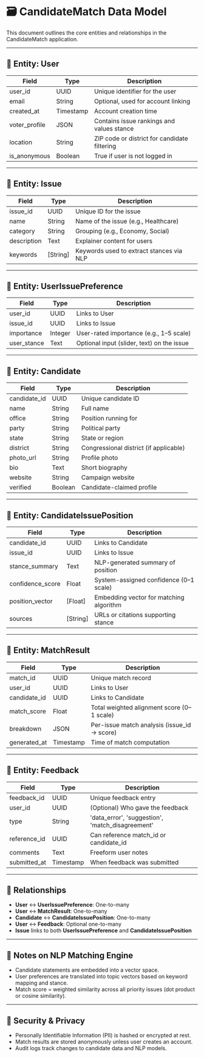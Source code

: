 # 🗃️ CandidateMatch Data Model

This document outlines the core entities and relationships in the CandidateMatch application.

---

## 📌 Entity: User

| Field           | Type        | Description                                  |
|----------------|-------------|----------------------------------------------|
| user_id        | UUID        | Unique identifier for the user               |
| email          | String      | Optional, used for account linking           |
| created_at     | Timestamp   | Account creation time                        |
| voter_profile  | JSON        | Contains issue rankings and values stance    |
| location       | String      | ZIP code or district for candidate filtering |
| is_anonymous   | Boolean     | True if user is not logged in                |

---

## 📌 Entity: Issue

| Field        | Type      | Description                                   |
|-------------|-----------|-----------------------------------------------|
| issue_id    | UUID      | Unique ID for the issue                       |
| name        | String    | Name of the issue (e.g., Healthcare)          |
| category    | String    | Grouping (e.g., Economy, Social)              |
| description | Text      | Explainer content for users                   |
| keywords    | [String]  | Keywords used to extract stances via NLP      |

---

## 📌 Entity: UserIssuePreference

| Field         | Type      | Description                                     |
|--------------|-----------|-------------------------------------------------|
| user_id      | UUID      | Links to User                                  |
| issue_id     | UUID      | Links to Issue                                 |
| importance   | Integer   | User-rated importance (e.g., 1–5 scale)         |
| user_stance  | Text      | Optional input (slider, text) on the issue      |

---

## 📌 Entity: Candidate

| Field           | Type      | Description                                  |
|----------------|-----------|----------------------------------------------|
| candidate_id    | UUID      | Unique candidate ID                          |
| name            | String    | Full name                                    |
| office          | String    | Position running for                         |
| party           | String    | Political party                              |
| state           | String    | State or region                              |
| district        | String    | Congressional district (if applicable)       |
| photo_url       | String    | Profile photo                                |
| bio             | Text      | Short biography                              |
| website         | String    | Campaign website                             |
| verified        | Boolean   | Candidate-claimed profile                    |

---

## 📌 Entity: CandidateIssuePosition

| Field            | Type     | Description                                              |
|------------------|----------|----------------------------------------------------------|
| candidate_id     | UUID     | Links to Candidate                                       |
| issue_id         | UUID     | Links to Issue                                           |
| stance_summary   | Text     | NLP-generated summary of position                        |
| confidence_score | Float    | System-assigned confidence (0–1 scale)                   |
| position_vector  | [Float]  | Embedding vector for matching algorithm                  |
| sources          | [String] | URLs or citations supporting stance                      |

---

## 📌 Entity: MatchResult

| Field           | Type     | Description                                            |
|-----------------|----------|--------------------------------------------------------|
| match_id        | UUID     | Unique match record                                   |
| user_id         | UUID     | Links to User                                         |
| candidate_id    | UUID     | Links to Candidate                                    |
| match_score     | Float    | Total weighted alignment score (0–1 scale)            |
| breakdown       | JSON     | Per-issue match analysis (issue_id → score)           |
| generated_at    | Timestamp| Time of match computation                             |

---

## 📌 Entity: Feedback

| Field          | Type      | Description                                          |
|----------------|-----------|------------------------------------------------------|
| feedback_id    | UUID      | Unique feedback entry                               |
| user_id        | UUID      | (Optional) Who gave the feedback                    |
| type           | String    | 'data_error', 'suggestion', 'match_disagreement'    |
| reference_id   | UUID      | Can reference match_id or candidate_id              |
| comments       | Text      | Freeform user notes                                 |
| submitted_at   | Timestamp | When feedback was submitted                         |

---

## 🔗 Relationships

- **User** ↔ **UserIssuePreference**: One-to-many
- **User** ↔ **MatchResult**: One-to-many
- **Candidate** ↔ **CandidateIssuePosition**: One-to-many
- **User** ↔ **Feedback**: Optional one-to-many
- **Issue** links to both **UserIssuePreference** and **CandidateIssuePosition**

---

## 🧠 Notes on NLP Matching Engine

- Candidate statements are embedded into a vector space.
- User preferences are translated into topic vectors based on keyword mapping and stance.
- Match score = weighted similarity across all priority issues (dot product or cosine similarity).

---

## 🔐 Security & Privacy

- Personally Identifiable Information (PII) is hashed or encrypted at rest.
- Match results are stored anonymously unless user creates an account.
- Audit logs track changes to candidate data and NLP models.

